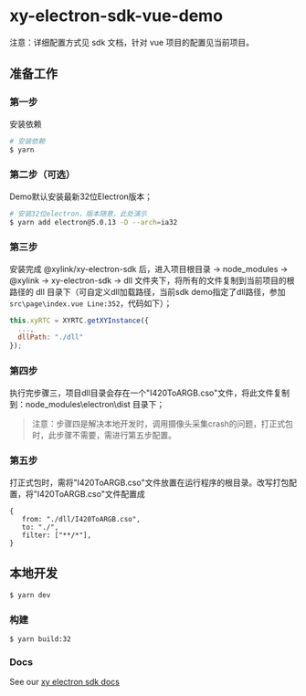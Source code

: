 # xy-electron-sdk-vue-demo

注意：详细配置方式见 sdk 文档，针对 vue 项目的配置见当前项目。

## 准备工作

### 第一步
安装依赖
```bash
# 安装依赖
$ yarn
```

### 第二步（可选）
Demo默认安装最新32位Electron版本；
```bash
# 安装32位electron，版本随意，此处演示
$ yarn add electron@5.0.13 -D --arch=ia32
```

### 第三步
安装完成  @xylink/xy-electron-sdk 后，进入项目根目录 -> node_modules -> @xylink -> xy-electron-sdk -> dll 文件夹下，将所有的文件复制到当前项目的根路径的 dll 目录下（可自定义dll加载路径，当前sdk demo指定了dll路径，参加`src\page\index.vue Line:352`，代码如下）；

```js
this.xyRTC = XYRTC.getXYInstance({
  ...,
  dllPath: "./dll"
});
```

### 第四步
执行完步骤三，项目dll目录会存在一个"I420ToARGB.cso"文件，将此文件复制到：node_modules\electron\dist 目录下；

> 注意：步骤四是解决本地开发时，调用摄像头采集crash的问题，打正式包时，此步骤不需要，需进行第五步配置。

### 第五步
打正式包时，需将"I420ToARGB.cso"文件放置在运行程序的根目录。改写打包配置，将"I420ToARGB.cso"文件配置成
```
{
   from: "./dll/I420ToARGB.cso",
   to: "./",
   filter: ["**/*"],
}
```

## 本地开发

```
$ yarn dev
```

### 构建

```
$ yarn build:32
```

### Docs

See our [xy electron sdk docs](https://openapi.xylink.com/common/meeting/doc/description?platform=electron)
